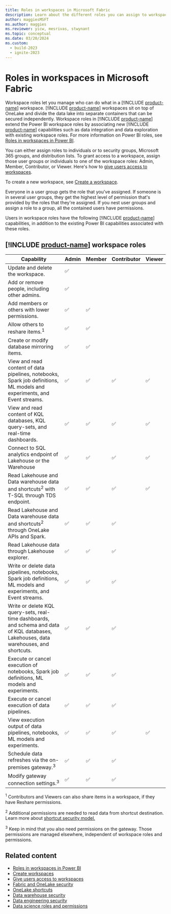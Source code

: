 ```yaml
---
title: Roles in workspaces in Microsoft Fabric
description: Learn about the different roles you can assign to workspace users to grant access to read, write, edit, and more.
author: maggiesMSFT
ms.author: maggies
ms.reviewer: yicw, mesrivas, stwynant
ms.topic: conceptual
ms.date: 03/20/2024
ms.custom:
  - build-2023
  - ignite-2023
---
```


# Roles in workspaces in Microsoft Fabric

Workspace roles let you manage who can do what in a [!INCLUDE [product-name](../includes/product-name.md)] workspace. [!INCLUDE [product-name](../includes/product-name.md)] workspaces sit on top of OneLake and divide the data lake into separate containers that can be secured independently. Workspace roles in [!INCLUDE [product-name](../includes/product-name.md)] extend the Power BI workspace roles by associating new [!INCLUDE [product-name](../includes/product-name.md)] capabilities such as data integration and data exploration with existing workspace roles. For more information on Power BI roles, see [Roles in workspaces in Power BI](/power-bi/collaborate-share/service-new-workspaces).

You can either assign roles to individuals or to security groups, Microsoft 365 groups, and distribution lists. To grant access to a workspace, assign those user groups or individuals to one of the workspace roles: Admin, Member, Contributor, or Viewer. Here's how to [give users access to workspaces](give-access-workspaces.md).

To create a new workspace, see [Create a workspace](create-workspaces.md).

Everyone in a user group gets the role that you've assigned. If someone is in several user groups, they get the highest level of permission that's provided by the roles that they're assigned. If you nest user groups and assign a role to a group, all the contained users have permissions.

Users in workspace roles have the following [!INCLUDE [product-name](../includes/product-name.md)] capabilities, in addition to the existing Power BI capabilities associated with these roles.

## [!INCLUDE [product-name](../includes/product-name.md)] workspace roles

| Capability   | Admin | Member | Contributor | Viewer|
|---|---|---|---|---|
| Update and delete the workspace.  | &#x2705; |   |   |   |
| Add or remove people, including other admins.  |  &#x2705; |   |   |   |
| Add members or others with lower permissions.  |  &#x2705; | &#x2705;  |   |   |
| Allow others to reshare items.<sup>1</sup> |  &#x2705; | &#x2705;  |   |   |
| Create or modify database mirroring items.  |  &#x2705; | &#x2705;  |   |   |
|View and read content of data pipelines, notebooks, Spark job definitions, ML models and experiments, and Event streams.  | &#x2705; | &#x2705; | &#x2705; | &#x2705; |
|View and read content of KQL databases, KQL query-sets, and real-time dashboards.  | &#x2705; | &#x2705; | &#x2705; | &#x2705; |
|Connect to SQL analytics endpoint of Lakehouse or the Warehouse | &#x2705;|   &#x2705; | &#x2705; | &#x2705; |
|Read Lakehouse and Data warehouse data and shortcuts<sup>2</sup> with T-SQL through TDS endpoint. | &#x2705; | &#x2705; | &#x2705; | &#x2705; |
|Read Lakehouse and Data warehouse data and shortcuts<sup>2</sup> through OneLake APIs and Spark. | &#x2705; | &#x2705; | &#x2705; | |
|Read Lakehouse data through Lakehouse explorer.  | &#x2705; | &#x2705; | &#x2705; |  |
|Write or delete data pipelines, notebooks, Spark job definitions, ML models and experiments, and Event streams.  | &#x2705; | &#x2705; | &#x2705; |   |
|Write or delete KQL query-sets, real-time dashboards, and schema and data of KQL databases, Lakehouses, data warehouses, and shortcuts.  | &#x2705; | &#x2705; | &#x2705; |   |
|Execute or cancel execution of notebooks, Spark job definitions, ML models and experiments.  | &#x2705; | &#x2705; | &#x2705; |  |
|Execute or cancel execution of data pipelines.  | &#x2705; | &#x2705; | &#x2705; |  |
|View execution output of data pipelines, notebooks, ML models and experiments.  | &#x2705; | &#x2705; | &#x2705; | &#x2705; |
| Schedule data refreshes via the on-premises gateway.<sup>3</sup> | &#x2705; | &#x2705; | &#x2705; |  |
| Modify gateway connection settings.<sup>3</sup> | &#x2705; | &#x2705; | &#x2705; |  |

<sup>1</sup> Contributors and Viewers can also share items in a workspace, if they have Reshare permissions.

<sup>2</sup> Additional permissions are needed to read data from shortcut destination. Learn more about [shortcut security model.](../onelake/onelake-shortcuts.md?#types-of-shortcuts)

<sup>3</sup> Keep in mind that you also need permissions on the gateway. Those permissions are managed elsewhere, independent of workspace roles and permissions.

## Related content

- [Roles in workspaces in Power BI](/power-bi/collaborate-share/service-new-workspaces)
- [Create workspaces](create-workspaces.md)
- [Give users access to workspaces](give-access-workspaces.md)
- [Fabric and OneLake security](../onelake/security/fabric-onelake-security.md)
- [OneLake shortcuts](../onelake/onelake-shortcuts.md?#types-of-shortcuts)
- [Data warehouse security](../data-warehouse/workspace-roles.md)
- [Data engineering security](../data-engineering/workspace-roles-lakehouse.md)
- [Data science roles and permissions](../data-science/models-experiments-rbac.md)
